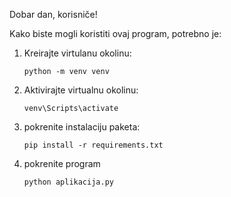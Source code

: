 Dobar dan, korisniče!

Kako biste mogli koristiti ovaj program,
potrebno je:

1. Kreirajte virtulanu okolinu:
   ```shell
   python -m venv venv
   ```

2. Aktivirajte virtualnu okolinu:
   ```shell
   venv\Scripts\activate
   ```

3. pokrenite instalaciju paketa:
   ```shell
   pip install -r requirements.txt
   ```

4. pokrenite program
    ```shell
    python aplikacija.py
    ```
